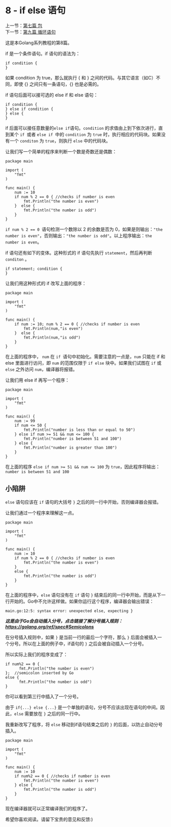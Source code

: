 8 - if else 语句  
========================

上一节：[第七篇  包](/docs/golang_tutorial_07.md)   
下一节：[第九篇  循环语句](/docs/golang_tutorial_09.md)  

这是本Golang系列教程的第8篇。  

if 是一个条件语句。if 语句的语法为：  

```golang
if condition {  
}
```

如果 condition 为 true，那么就执行 { 和 } 之间的代码。与其它语言（如C）不同，即使 {} 之间只有一条语句，{} 也是必需的。  

if 语句后面可以接可选的 else if 和 else 语句：  

```golang
if condition {  
} else if condition {
} else {
}
```

if 后面可以接任意数量的` else if `语句。`condition` 的求值由上到下依次进行，直到某个 `if `或者 `else if `中的 `condition` 为 `true` 时，执行相应的代码块。如果没有一个 `conditon` 为 `true`，则执行 `else` 中的代码块。  

让我们写一个简单的程序来判断一个数是奇数还是偶数：  

```golang
package main

import (  
    "fmt"
)

func main() {  
    num := 10
    if num % 2 == 0 { //checks if number is even
        fmt.Println("the number is even") 
    }  else {
        fmt.Println("the number is odd")
    }
}
```

`if num % 2 == 0 `语句检测一个数除以 2 的余数是否为 0，如果是则输出：`"the number is even"`，否则输出：`"the number is odd"`。以上程序输出：`the number is even`。  

if 语句还有如下的变体。这种形式的 if 语句先执行 `statement`，然后再判断 `conditon` 。  

```golang
if statement; condition {  
}
```

让我们用这种形式的 if 改写上面的程序：  

```golang
package main

import (  
    "fmt"
)

func main() {  
    if num := 10; num % 2 == 0 { //checks if number is even
        fmt.Println(num,"is even") 
    }  else {
        fmt.Println(num,"is odd")
    }
}
```

在上面的程序中， `num` 在 `if `语句中初始化。需要注意的一点是，`num` 只能在 if 和 else 里面进行访问，即 `num` 的范围仅限于 `if else` 块中。如果我们试图在 `if` 或 `else` 之外访问 `num`，编译器将报错。  

让我们用 else if 再写一个程序：  

```golang
package main

import (  
    "fmt"
)

func main() {  
    num := 99
    if num <= 50 {
        fmt.Println("number is less than or equal to 50")
    } else if num >= 51 && num <= 100 {
        fmt.Println("number is between 51 and 100")
    } else {
        fmt.Println("number is greater than 100")
    }
}
```

在上面的程序 `else if num >= 51 && num <= 100` 为 `true`，因此程序将输出：`number is between 51 and 100`  

## 小陷阱

`else` 语句应该在 `if` 语句的大括号 `}` 之后的同一行中开始，否则编译器会报错。  

让我们通过一个程序来理解这一点。

```golang
package main

import (  
    "fmt"
)

func main() {  
    num := 10
    if num % 2 == 0 { //checks if number is even
        fmt.Println("the number is even") 
    }  
    else {
        fmt.Println("the number is odd")
    }
}
```

在上面的程序中，`else` 语句没有在 `if` 语句 `}` 结束后的同一行中开始，而是从下一行开始的。Go中不允许这样做。如果你运行这个程序，编译器会输出错误：  

```golang
main.go:12:5: syntax error: unexpected else, expecting }  
```

***这是由于Go会自动插入分号，点击链接了解分号插入规则：https://golang.org/ref/spec#Semicolons***  

在分号插入规则中，如果 `}` 是当前一行的最后一个字符，那么 `}` 后面会被插入一个分号。所以在上面的例子中，if语句的 `}` 之后会被自动插入一个分号。

所以实际上我们的程序变成了：  

```golang
if num%2 == 0 {  
      fmt.Println("the number is even") 
};  //semicolon inserted by Go
else {  
      fmt.Println("the number is odd")
}
```

你可以看到第三行中插入了一个分号。

由于 `if{...} else {...}` 是一个单独的语句，分号不应该出现在语句的中间。因此，`else` 需要放在 `}` 之后的同一行中。  

我重新改写了程序，将 `else` 移动到if语句结束之后的 `}` 的后面，以防止自动分号插入。  

```golang
package main

import (  
    "fmt"
)

func main() {  
    num := 10
    if num%2 == 0 { //checks if number is even
        fmt.Println("the number is even") 
    } else {
        fmt.Println("the number is odd")
    }
}
```

现在编译器就可以正常编译我们的程序了。

希望你喜欢阅读。请留下宝贵的意见和反馈:)  
